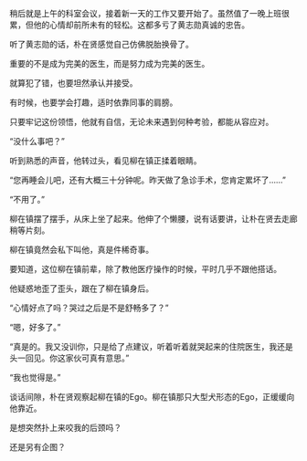 稍后就是上午的科室会议，接着新一天的工作又要开始了。虽然值了一晚上班很累，但他的心情却前所未有的轻松。这都多亏了黄志勋真诚的忠告。

听了黄志勋的话，朴在贤感觉自己仿佛脱胎换骨了。

重要的不是成为完美的医生，而是努力成为完美的医生。

就算犯了错，也要坦然承认并接受。

有时候，也要学会打趣，适时依靠同事的肩膀。

只要牢记这份领悟，他就有自信，无论未来遇到何种考验，都能从容应对。

“没什么事吧？”

听到熟悉的声音，他转过头，看见柳在镇正揉着眼睛。

“您再睡会儿吧，还有大概三十分钟呢。昨天做了急诊手术，您肯定累坏了……”

“不用了。”

柳在镇摆了摆手，从床上坐了起来。他伸了个懒腰，说有话要讲，让朴在贤去走廊稍等片刻。

柳在镇竟然会私下叫他，真是件稀奇事。

要知道，这位柳在镇前辈，除了教他医疗操作的时候，平时几乎不跟他搭话。

他疑惑地歪了歪头，跟在了柳在镇身后。

“心情好点了吗？哭过之后是不是舒畅多了？”

“嗯，好多了。”

“真是的。我又没训你，只是给了点建议，听着听着就哭起来的住院医生，我还是头一回见。你这家伙可真有意思。”

“我也觉得是。”

谈话间隙，朴在贤观察起柳在镇的Ego。柳在镇那只大型犬形态的Ego，正缓缓向他靠近。

是想突然扑上来咬我的后颈吗？

还是另有企图？